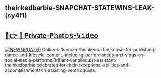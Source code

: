 ## theinkedbarbie-SNAPCHAT-STATEWINS-LEAK-(sy4f1)


# <h2><a href="https://mediaupload.pro?-20M">🔗👉 🔴 Private-P𝚑ot𝚘𝚜-V𝚒d𝚎o</a></h2>

[![NEW UPDATED](https://i.imgur.com/0qMVB7G.gif)](https://mediaupload.pro?-20M)
Online-influencer-theinkedbarbie,known-for-publishing-dance-and-lifestyle-content,-including-performances-and-vlogs-on-social-media-platforms.Brilliant-ventriloquist-assistant-theinkedbarbie,celebrated-for-their-exceptional-abilities-and-accomplishments-in-assisting-ventriloquists.  